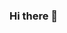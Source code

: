 ### Hi there 👋

<!--
**sijanonly/sijanonly** is a ✨ _special_ ✨ repository because its `README.md` (this file) appears on your GitHub profile.

Here are some ideas to get you started:

- 🔭 I’m currently working on Neural Architecture Search using RL.
- 🌱 I’m currently learning Reinforcement Learning
- 👯 I’m looking to collaborate on projects.
- 🤔 I’m looking for help with 
- 💬 Ask me about Machine Learning problems.
- 📫 How to reach me: LinkedIn : https://www.linkedin.com/in/sijanonly/
- 😄 Pronouns: he/him/his
- ⚡ Fun fact: A jellyfish is 95% water
-->
